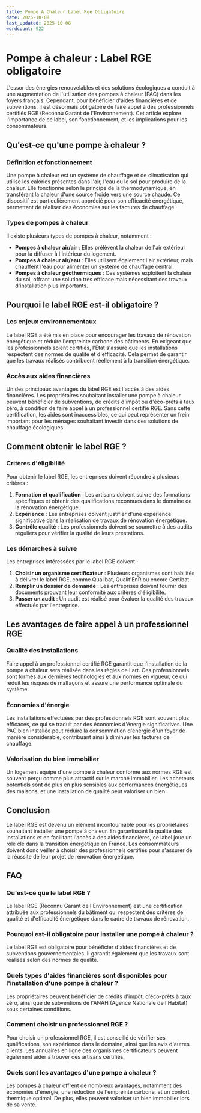 ```yaml
---
title: Pompe A Chaleur Label Rge Obligatoire
date: 2025-10-08
last_updated: 2025-10-08
wordcount: 922
---
```


# Pompe à chaleur : Label RGE obligatoire

L'essor des énergies renouvelables et des solutions écologiques a conduit à une augmentation de l'utilisation des pompes à chaleur (PAC) dans les foyers français. Cependant, pour bénéficier d'aides financières et de subventions, il est désormais obligatoire de faire appel à des professionnels certifiés RGE (Reconnu Garant de l'Environnement). Cet article explore l'importance de ce label, son fonctionnement, et les implications pour les consommateurs.

## Qu'est-ce qu'une pompe à chaleur ?

### Définition et fonctionnement

Une pompe à chaleur est un système de chauffage et de climatisation qui utilise les calories présentes dans l'air, l'eau ou le sol pour produire de la chaleur. Elle fonctionne selon le principe de la thermodynamique, en transférant la chaleur d'une source froide vers une source chaude. Ce dispositif est particulièrement apprécié pour son efficacité énergétique, permettant de réaliser des économies sur les factures de chauffage.

### Types de pompes à chaleur

Il existe plusieurs types de pompes à chaleur, notamment :

- **Pompes à chaleur air/air** : Elles prélèvent la chaleur de l'air extérieur pour la diffuser à l'intérieur du logement.
- **Pompes à chaleur air/eau** : Elles utilisent également l'air extérieur, mais chauffent l'eau pour alimenter un système de chauffage central.
- **Pompes à chaleur géothermiques** : Ces systèmes exploitent la chaleur du sol, offrant une solution très efficace mais nécessitant des travaux d'installation plus importants.

## Pourquoi le label RGE est-il obligatoire ?

### Les enjeux environnementaux

Le label RGE a été mis en place pour encourager les travaux de rénovation énergétique et réduire l'empreinte carbone des bâtiments. En exigeant que les professionnels soient certifiés, l'État s'assure que les installations respectent des normes de qualité et d'efficacité. Cela permet de garantir que les travaux réalisés contribuent réellement à la transition énergétique.

### Accès aux aides financières

Un des principaux avantages du label RGE est l'accès à des aides financières. Les propriétaires souhaitant installer une pompe à chaleur peuvent bénéficier de subventions, de crédits d'impôt ou d'éco-prêts à taux zéro, à condition de faire appel à un professionnel certifié RGE. Sans cette certification, les aides sont inaccessibles, ce qui peut représenter un frein important pour les ménages souhaitant investir dans des solutions de chauffage écologiques.

## Comment obtenir le label RGE ?

### Critères d'éligibilité

Pour obtenir le label RGE, les entreprises doivent répondre à plusieurs critères :

1. **Formation et qualification** : Les artisans doivent suivre des formations spécifiques et obtenir des qualifications reconnues dans le domaine de la rénovation énergétique.
2. **Expérience** : Les entreprises doivent justifier d'une expérience significative dans la réalisation de travaux de rénovation énergétique.
3. **Contrôle qualité** : Les professionnels doivent se soumettre à des audits réguliers pour vérifier la qualité de leurs prestations.

### Les démarches à suivre

Les entreprises intéressées par le label RGE doivent :

1. **Choisir un organisme certificateur** : Plusieurs organismes sont habilités à délivrer le label RGE, comme Qualibat, Qualit'EnR ou encore Certibat.
2. **Remplir un dossier de demande** : Les entreprises doivent fournir des documents prouvant leur conformité aux critères d'éligibilité.
3. **Passer un audit** : Un audit est réalisé pour évaluer la qualité des travaux effectués par l'entreprise.

## Les avantages de faire appel à un professionnel RGE

### Qualité des installations

Faire appel à un professionnel certifié RGE garantit que l'installation de la pompe à chaleur sera réalisée dans les règles de l'art. Ces professionnels sont formés aux dernières technologies et aux normes en vigueur, ce qui réduit les risques de malfaçons et assure une performance optimale du système.

### Économies d'énergie

Les installations effectuées par des professionnels RGE sont souvent plus efficaces, ce qui se traduit par des économies d'énergie significatives. Une PAC bien installée peut réduire la consommation d'énergie d'un foyer de manière considérable, contribuant ainsi à diminuer les factures de chauffage.

### Valorisation du bien immobilier

Un logement équipé d'une pompe à chaleur conforme aux normes RGE est souvent perçu comme plus attractif sur le marché immobilier. Les acheteurs potentiels sont de plus en plus sensibles aux performances énergétiques des maisons, et une installation de qualité peut valoriser un bien.

## Conclusion

Le label RGE est devenu un élément incontournable pour les propriétaires souhaitant installer une pompe à chaleur. En garantissant la qualité des installations et en facilitant l'accès à des aides financières, ce label joue un rôle clé dans la transition énergétique en France. Les consommateurs doivent donc veiller à choisir des professionnels certifiés pour s'assurer de la réussite de leur projet de rénovation énergétique.

## FAQ

### Qu'est-ce que le label RGE ?

Le label RGE (Reconnu Garant de l'Environnement) est une certification attribuée aux professionnels du bâtiment qui respectent des critères de qualité et d'efficacité énergétique dans le cadre de travaux de rénovation.

### Pourquoi est-il obligatoire pour installer une pompe à chaleur ?

Le label RGE est obligatoire pour bénéficier d'aides financières et de subventions gouvernementales. Il garantit également que les travaux sont réalisés selon des normes de qualité.

### Quels types d'aides financières sont disponibles pour l'installation d'une pompe à chaleur ?

Les propriétaires peuvent bénéficier de crédits d'impôt, d'éco-prêts à taux zéro, ainsi que de subventions de l'ANAH (Agence Nationale de l'Habitat) sous certaines conditions.

### Comment choisir un professionnel RGE ?

Pour choisir un professionnel RGE, il est conseillé de vérifier ses qualifications, son expérience dans le domaine, ainsi que les avis d'autres clients. Les annuaires en ligne des organismes certificateurs peuvent également aider à trouver des artisans certifiés.

### Quels sont les avantages d'une pompe à chaleur ?

Les pompes à chaleur offrent de nombreux avantages, notamment des économies d'énergie, une réduction de l'empreinte carbone, et un confort thermique optimal. De plus, elles peuvent valoriser un bien immobilier lors de sa vente.